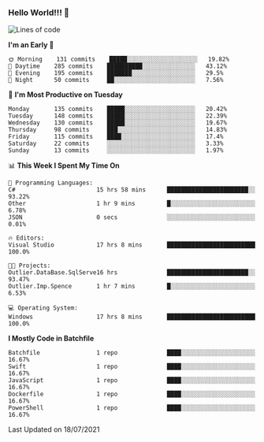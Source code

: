### Hello World!!! 👋

<!--
**kekotek/kekotek** is a ✨ _special_ ✨ repository because its `README.md` (this file) appears on your GitHub profile.

Here are some ideas to get you started:

- 🔭 I’m currently working on ...
- 🌱 I’m currently learning ...
- 👯 I’m looking to collaborate on ...
- 🤔 I’m looking for help with ...
- 💬 Ask me about ...
- 📫 How to reach me: ...
- 😄 Pronouns: ...
- ⚡ Fun fact: ...
-->

<!--START_SECTION:waka-->
![Lines of code](https://img.shields.io/badge/From%20Hello%20World%20I%27ve%20Written-18753%20lines%20of%20code-blue)

**I'm an Early 🐤** 

```text
🌞 Morning    131 commits    █████░░░░░░░░░░░░░░░░░░░░   19.82% 
🌆 Daytime    285 commits    ██████████░░░░░░░░░░░░░░░   43.12% 
🌃 Evening    195 commits    ███████░░░░░░░░░░░░░░░░░░   29.5% 
🌙 Night      50 commits     ██░░░░░░░░░░░░░░░░░░░░░░░   7.56%

```
📅 **I'm Most Productive on Tuesday** 

```text
Monday       135 commits    █████░░░░░░░░░░░░░░░░░░░░   20.42% 
Tuesday      148 commits    █████░░░░░░░░░░░░░░░░░░░░   22.39% 
Wednesday    130 commits    █████░░░░░░░░░░░░░░░░░░░░   19.67% 
Thursday     98 commits     ███░░░░░░░░░░░░░░░░░░░░░░   14.83% 
Friday       115 commits    ████░░░░░░░░░░░░░░░░░░░░░   17.4% 
Saturday     22 commits     ░░░░░░░░░░░░░░░░░░░░░░░░░   3.33% 
Sunday       13 commits     ░░░░░░░░░░░░░░░░░░░░░░░░░   1.97%

```


📊 **This Week I Spent My Time On** 

```text
💬 Programming Languages: 
C#                       15 hrs 58 mins      ███████████████████████░░   93.22% 
Other                    1 hr 9 mins         █░░░░░░░░░░░░░░░░░░░░░░░░   6.78% 
JSON                     0 secs              ░░░░░░░░░░░░░░░░░░░░░░░░░   0.01%

🔥 Editors: 
Visual Studio            17 hrs 8 mins       █████████████████████████   100.0%

🐱‍💻 Projects: 
Outlier.DataBase.SqlServe16 hrs              ███████████████████████░░   93.47% 
Outlier.Imp.Spence       1 hr 7 mins         █░░░░░░░░░░░░░░░░░░░░░░░░   6.53%

💻 Operating System: 
Windows                  17 hrs 8 mins       █████████████████████████   100.0%

```

**I Mostly Code in Batchfile** 

```text
Batchfile                1 repo              ████░░░░░░░░░░░░░░░░░░░░░   16.67% 
Swift                    1 repo              ████░░░░░░░░░░░░░░░░░░░░░   16.67% 
JavaScript               1 repo              ████░░░░░░░░░░░░░░░░░░░░░   16.67% 
Dockerfile               1 repo              ████░░░░░░░░░░░░░░░░░░░░░   16.67% 
PowerShell               1 repo              ████░░░░░░░░░░░░░░░░░░░░░   16.67%

```



 Last Updated on 18/07/2021
<!--END_SECTION:waka-->
